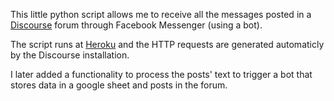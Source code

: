 This little python script allows me to receive all the messages posted in a [Discourse](https://www.discourse.org/) forum through Facebook Messenger (using a bot).

The script runs at [Heroku](https://www.heroku.com/) and the HTTP requests are generated automaticly by the Discourse installation.

I later added a functionality to process the posts' text to trigger a bot that stores data in a google sheet and posts in the forum.
